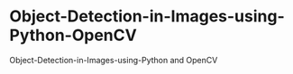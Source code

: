 # Object-Detection-in-Images-using-Python-OpenCV
Object-Detection-in-Images-using-Python and OpenCV
